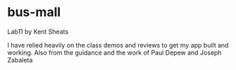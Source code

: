 # bus-mall
Lab11
by Kent Sheats

I have relied heavily on the class demos and reviews to get my app built and working.  Also from the guidance and the work of Paul Depew and Joseph Zabaleta
